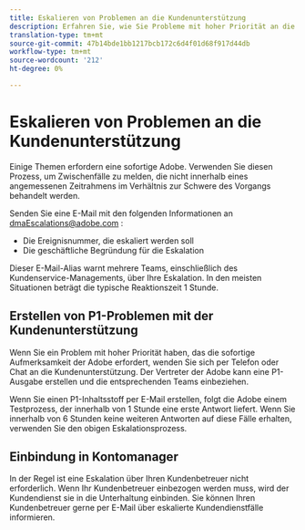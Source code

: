 ```yaml
---
title: Eskalieren von Problemen an die Kundenunterstützung
description: Erfahren Sie, wie Sie Probleme mit hoher Priorität an die Kundenunterstützung senden.
translation-type: tm+mt
source-git-commit: 47b14bde1bb1217bcb172c6d4f01d68f917d44db
workflow-type: tm+mt
source-wordcount: '212'
ht-degree: 0%

---
```



# Eskalieren von Problemen an die Kundenunterstützung

Einige Themen erfordern eine sofortige Adobe. Verwenden Sie diesen Prozess, um Zwischenfälle zu melden, die nicht innerhalb eines angemessenen Zeitrahmens im Verhältnis zur Schwere des Vorgangs behandelt werden.

Senden Sie eine E-Mail mit den folgenden Informationen an [dmaEscalations@adobe.com](mailto:dmaescalations@adobe.com) :

* Die Ereignisnummer, die eskaliert werden soll
* Die geschäftliche Begründung für die Eskalation

Dieser E-Mail-Alias warnt mehrere Teams, einschließlich des Kundenservice-Managements, über Ihre Eskalation. In den meisten Situationen beträgt die typische Reaktionszeit 1 Stunde.

## Erstellen von P1-Problemen mit der Kundenunterstützung

Wenn Sie ein Problem mit hoher Priorität haben, das die sofortige Aufmerksamkeit der Adobe erfordert, wenden Sie sich per Telefon oder Chat an die Kundenunterstützung. Der Vertreter der Adobe kann eine P1-Ausgabe erstellen und die entsprechenden Teams einbeziehen.

Wenn Sie einen P1-Inhaltsstoff per E-Mail erstellen, folgt die Adobe einem Testprozess, der innerhalb von 1 Stunde eine erste Antwort liefert. Wenn Sie innerhalb von 6 Stunden keine weiteren Antworten auf diese Fälle erhalten, verwenden Sie den obigen Eskalationsprozess.

## Einbindung in Kontomanager

In der Regel ist eine Eskalation über Ihren Kundenbetreuer nicht erforderlich. Wenn Ihr Kundenbetreuer einbezogen werden muss, wird der Kundendienst sie in die Unterhaltung einbinden. Sie können Ihren Kundenbetreuer gerne per E-Mail über eskalierte Kundendienstfälle informieren.
